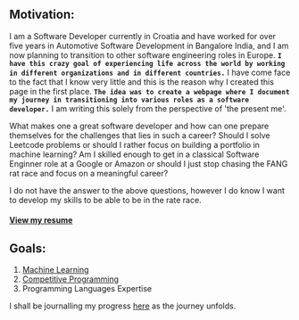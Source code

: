 ## Motivation:
I am a Software Developer currently in Croatia and have worked for over five years in Automotive Software Development in Bangalore India, and I am now planning to transition to other software engineering roles in Europe. **```I have this crazy goal of experiencing life across the world by working in different organizations and in different countries.```** I have come face to the fact that I know very little and this is the reason why I created this page in the first place. **```The idea was to create a webpage where I document my journey in transitioning into various roles as a software developer.```** I am writing this solely from the perspective of 'the present me'.

What makes one a great software developer and how can one prepare themselves for the challenges that lies in such a career? Should I solve Leetcode problems or should I rather focus on building a portfolio in machine learning? Am I skilled enough to get in a classical Software Enginner role at a Google or Amazon or should I just stop chasing the FANG rat race and focus on a meaningful career? 

I do not have the answer to the above questions, however I do know I want to develop my skills to be able to be in the rate race.
#### [View my resume](Resume_IshanRoyChowdhury_ver5_24.pdf)

## Goals:
1. [Machine Learning](https://github.com/IshanRoyChowdhury/MachineLearning)
2. [Competitive Programming](https://github.com/IshanRoyChowdhury/Data-Structure-and-Algorithms)
3. Programming Languages Expertise

  I shall be journalling my progress [here](journal/master.md) as the journey unfolds.






